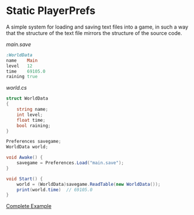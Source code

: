 
Static PlayerPrefs
==================

A simple system for loading and saving text files into a game, in such a way that the structure of the text file mirrors the structure of the source code.

*main.save*
```ruby
:WorldData
name    Main
level   12
time    69105.0
raining true
```

*world.cs*
```csharp
struct WorldData
{
    string name;
    int level;
    float time;
    bool raining;
}

Preferences savegame;
WorldData world;

void Awake() {
    savegame = Preferences.Load("main.save");
}

void Start() {
    world = (WorldData)savegame.ReadTable(new WorldData());
    print(world.time)  // 69105.0
}
```

[Complete Example](./examples)
